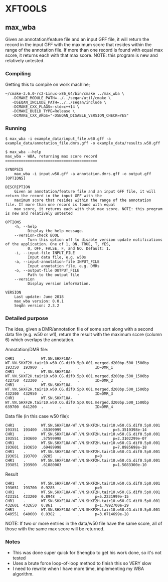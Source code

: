 # XFTOOLS

## max_wba

Given an annotation/feature file and an input GFF file, it will return the record in the input GFF with the
maximum score that resides within the range of the annotation file. If more than one record is found with equal
max score, it returns each with that max score. NOTE: this program is new and relatively untested.

### Compiling

Getting this to compile on work machine;

```
~/cmake-3.6.0-rc2-Linux-x86_64/bin/cmake ../max_wba \
   -DCMAKE_MODULE_PATH=../../seqan/util/cmake \
   -DSEQAN_INCLUDE_PATH=../../seqan/include \
   -DCMAKE_CXX_FLAGS=-std=c++14 \
   -DCMAKE_BUILD_TYPE=Release \
   -DCMAKE_CXX_ARGS="-DSEQAN_DISABLE_VERSION_CHECK=YES" 
```

### Running

```
$ max_wba -i example_data/input_file.w50.gff -a example_data/annotation_file.dmrs.gff -o example_data/results.w50.gff
```


```
$ max_wba --help
max_wba - WBA, returning max score record
=========================================

SYNOPSIS
    max_wba -i input.w50.gff -a annotation.dmrs.gff -o output.gff [OPTIONS]

DESCRIPTION
    Given an annotation/feature file and an input GFF file, it will return the record in the input GFF with the
    maximum score that resides within the range of the annotation file. If more than one record is found with equal
    max score, it returns each with that max score. NOTE: this program is new and relatively untested

OPTIONS
    -h, --help
          Display the help message.
    --version-check BOOL
          Turn this option off to disable version update notifications of the application. One of 1, ON, TRUE, T, YES,
          0, OFF, FALSE, F, and NO. Default: 1.
    -i, --input-file INPUT_FILE
          Input data file, e.g. w50s
    -a, --input-annotation-file INPUT_FILE
          Input annotation file, e.g. DMRs
    -o, --output-file OUTPUT_FILE
          Path to the output file
    --version
          Display version information.

VERSION
    Last update: June 2018
    max_wba version: 0.0.1
    SeqAn version: 2.3.2
```

### Detailed purpose

The idea, given a DMR/annotation file of some sort along with a second data file (e.g. w50 or w1), return the result with
the maximum score (column 6) which overlaps the annotation.

Annotation/DMR file:

```
CHR1    .       WT.SN.SHXF18A-WT.VN.SHXF2H.tair10.w50.CG.dif0.5p0.001.merged.d200bp.500_1500bp  193350  193900  .       .       .       ID=DMR_1
CHR1    .       WT.SN.SHXF18A-WT.VN.SHXF2H.tair10.w50.CG.dif0.5p0.001.merged.d200bp.500_1500bp  422750  423300  .       .       .       ID=DMR_2
CHR1    .       WT.SN.SHXF18A-WT.VN.SHXF2H.tair10.w50.CG.dif0.5p0.001.merged.d200bp.500_1500bp  432300  432950  .       .       .       ID=DMR_3
CHR1    .       WT.SN.SHXF18A-WT.VN.SHXF2H.tair10.w50.CG.dif0.5p0.001.merged.d200bp.500_1500bp  639700  641200  .       .       .       ID=DMR_4
```

Data file (in this case w50 file):

```
CHR1    .       WT.SN.SHXF18A-WT.VN.SHXF2H.tair10.w50.CG.dif0.5p0.001   193351  193400  .55309999       .       .       p=5.3510398e-14
CHR1    .       WT.SN.SHXF18A-WT.VN.SHXF2H.tair10.w50.CG.dif0.5p0.001   193551  193600  .57599998       .       .       p=2.3102299e-07
CHR1    .       WT.SN.SHXF18A-WT.VN.SHXF2H.tair10.w50.CG.dif0.5p0.001   193601  193650  .69489998       .       .       p=7.8985698e-18
CHR1    .       WT.SN.SHXF18A-WT.VN.SHXF2H.tair10.w50.CG.dif0.5p0.001   193651  193700  .9285   .       .       p=0
CHR1    .       WT.SN.SHXF18A-WT.VN.SHXF2H.tair10.w50.CG.dif0.5p0.001   193851  193900  .61080003       .       .       p=1.5083300e-10
```

Result

```
CHR1    .       WT.SN.SHXF18A-WT.VN.SHXF2H.tair10.w50.CG.dif0.5p0.001   193651  193700  0.9285  .       .       p=0
CHR1    .       WT.SN.SHXF18A-WT.VN.SHXF2H.tair10.w50.CG.dif0.5p0.001   423151  423200  0.8948  .       .       p=5.2231999e-15
CHR1    .       WT.SN.SHXF18A-WT.VN.SHXF2H.tair10.w50.CG.dif0.5p0.001   432601  432650  0.861   .       .       p=1.7892700e-29
CHR1    .       WT.SN.SHXF18A-WT.VN.SHXF2H.tair10.w50.CG.dif0.5p0.001   640551  640600  0.8382  .       .       p=3.0714699e-28
```

NOTE: If two or more entries in the data/w50 file have the same score, all of those with the same max score will be returned.

### Notes

* This was done super quick for Shengbo to get his work done, so it's not tested
* Uses a brute force loop-of-loop method to finish this so VERY slow
* I need to rewrite when I have more time, implementing my WBA algorithm.
